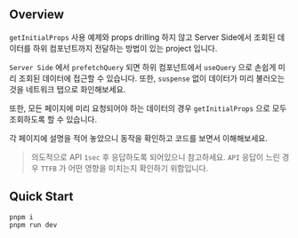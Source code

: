 ## Overview

`getInitialProps` 사용 예제와 props drilling 하지 않고 Server Side에서 조회된 데이터를 하위 컴포넌트까지 전달하는 방법이 있는 project 입니다.

`Server Side` 에서 `prefetchQuery` 되면 하위 컴포넌트에서 `useQuery` 으로 손쉽게 미리 조회된 데이터에 접근할 수 있습니다. 또한, `suspense` 없이 데이터가 미리 불러오는 것을 네트워크 탭으로 화인해보세요.

또한, 모든 페이지에 미리 요청되어야 하는 데이터의 경우 `getInitialProps` 으로 모두 조회하도록 할 수 있습니다.

각 페이지에 설명을 적어 놓았으니 동작을 확인하고 코드를 보면서 이해해보세요.

> 의도적으로 API `1sec` 후 응답하도록 되어있으니 참고하세요. `API` 응답이 느린 경우 `TTFB` 가 어떤 영향을 미치는지 확인하기 위함입니다.

## Quick Start

```shell
pnpm i
pnpm run dev
```
